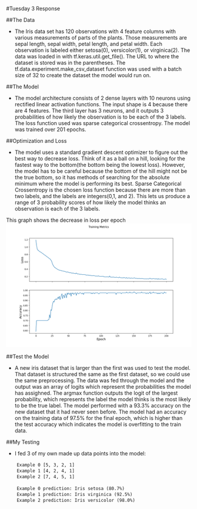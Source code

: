 #Tuesday 3 Response

##The Data
- The Iris data set has 120 observations with 4 feature columns with various measurements of parts of the plants. Those measurements are sepal length, sepal width, petal length, and petal width. Each observation is labeled either setosa(0), versicolor(1), or virginica(2). The data was loaded in with tf.keras.util.get_file(). The URL to where the dataset is stored was in the parentheses. The tf.data.experiment.make_csv_dataset function was used with a batch size of 32 to create the dataset the model would run on.

##The Model
- The model architecture consists of 2 dense layers with 10 neurons using rectified linear activation functions. The input shape is 4 because there are 4 features. The third layer has 3 neurons, and it outputs 3 probabilities of how likely the observation is to be each of the 3 labels. The loss function used was sparse categorical crossentropy. The model was trained over 201 epochs.

##Optimization and Loss
- The model uses a standard gradient descent optimizer to figure out the best way to decrease loss. Think of it as a ball on a hill, looking for the fastest way to the bottom(the bottom being the lowest loss). However, the model has to be careful because the bottom of the hill might not be the true bottom, so it has methods of searching for the absolute minimum where the model is performing its best. Sparse Categorical Crossentropy is the chosen loss function because there are more than two labels, and the labels are integers(0,1, and 2). This lets us produce a range of 3 probability scores of how likely the model thinks an observation is each of the 3 labels.

This graph shows the decrease in loss per epoch
![img_3.png](img_3.png)

##Test the Model
- A new iris dataset that is larger than the first was used to test the model. That dataset is structured the same as the first dataset, so we could use the same preprocessing. The data was fed through the model and the output was an array of logits which represent the probabilities the model has assighned. The argmax function outputs the logit of the largest probability, which represents the label the model thinks is the most likely to be the true label. The model performed with a 93.3% accuracy on the new dataset that it had never seen before. The model had an accuracy on the training data of 97.5% for the final epoch, which is higher than the test accuracy which indicates the model is overfitting to the train data.

##My Testing
- I fed 3 of my own made up data points into the model:
```
    Example 0 [5, 3, 2, 1]
    Example 1 [4, 2, 4, 1]
    Example 2 [7, 4, 5, 1]
    
    Example 0 prediction: Iris setosa (80.7%)
    Example 1 prediction: Iris virginica (92.5%)
    Example 2 prediction: Iris versicolor (98.0%)
```
